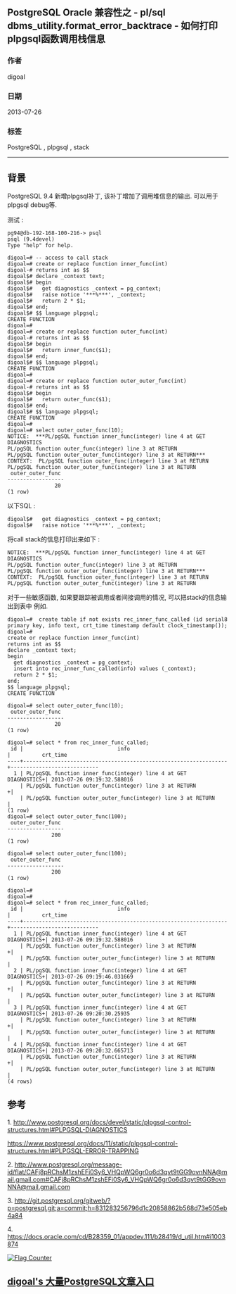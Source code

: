 ## PostgreSQL Oracle 兼容性之 - pl/sql dbms_utility.format_error_backtrace - 如何打印plpgsql函数调用栈信息  
                                                                                              
### 作者                                                                                                 
digoal                                                                                         
                                                                                          
### 日期                                                                                                                                                             
2013-07-26                                                                                       
                                                                                             
### 标签                                                                                          
PostgreSQL , plpgsql , stack          
                                                                                                                                                                
----                                                                                                                                                          
                                                                                                                                                                   
## 背景                             
PostgreSQL 9.4 新增plpgsql补丁, 该补丁增加了调用堆信息的输出. 可以用于plpgsql debug等.  
  
测试 :   
  
```  
pg94@db-192-168-100-216-> psql  
psql (9.4devel)  
Type "help" for help.  
  
digoal=# -- access to call stack  
digoal=# create or replace function inner_func(int)  
digoal-# returns int as $$  
digoal$# declare _context text;  
digoal$# begin  
digoal$#   get diagnostics _context = pg_context;  
digoal$#   raise notice '***%***', _context;  
digoal$#   return 2 * $1;  
digoal$# end;  
digoal$# $$ language plpgsql;  
CREATE FUNCTION  
digoal=#   
digoal=# create or replace function outer_func(int)  
digoal-# returns int as $$  
digoal$# begin  
digoal$#   return inner_func($1);  
digoal$# end;  
digoal$# $$ language plpgsql;  
CREATE FUNCTION  
digoal=#   
digoal=# create or replace function outer_outer_func(int)  
digoal-# returns int as $$  
digoal$# begin  
digoal$#   return outer_func($1);  
digoal$# end;  
digoal$# $$ language plpgsql;  
CREATE FUNCTION  
digoal=#   
digoal=# select outer_outer_func(10);  
NOTICE:  ***PL/pgSQL function inner_func(integer) line 4 at GET DIAGNOSTICS  
PL/pgSQL function outer_func(integer) line 3 at RETURN  
PL/pgSQL function outer_outer_func(integer) line 3 at RETURN***  
CONTEXT:  PL/pgSQL function outer_func(integer) line 3 at RETURN  
PL/pgSQL function outer_outer_func(integer) line 3 at RETURN  
 outer_outer_func   
------------------  
               20  
(1 row)  
```  
  
以下SQL :   
  
```  
digoal$#   get diagnostics _context = pg_context;  
digoal$#   raise notice '***%***', _context;  
```  
  
将call stack的信息打印出来如下 :   
  
```  
NOTICE:  ***PL/pgSQL function inner_func(integer) line 4 at GET DIAGNOSTICS  
PL/pgSQL function outer_func(integer) line 3 at RETURN  
PL/pgSQL function outer_outer_func(integer) line 3 at RETURN***  
CONTEXT:  PL/pgSQL function outer_func(integer) line 3 at RETURN  
PL/pgSQL function outer_outer_func(integer) line 3 at RETURN  
```  
  
对于一些敏感函数, 如果要跟踪被调用或者间接调用的情况, 可以把stack的信息输出到表中 例如.  
  
```  
digoal=#  create table if not exists rec_inner_func_called (id serial8 primary key, info text, crt_time timestamp default clock_timestamp());    
digoal=#   
create or replace function inner_func(int)  
returns int as $$  
declare _context text;  
begin  
  get diagnostics _context = pg_context;  
  insert into rec_inner_func_called(info) values (_context);                
  return 2 * $1;  
end;  
$$ language plpgsql;  
CREATE FUNCTION  
  
digoal=# select outer_outer_func(10);  
 outer_outer_func   
------------------  
               20  
(1 row)  
  
digoal=# select * from rec_inner_func_called;  
 id |                              info                               |          crt_time            
----+-----------------------------------------------------------------+----------------------------  
  1 | PL/pgSQL function inner_func(integer) line 4 at GET DIAGNOSTICS+| 2013-07-26 09:19:32.588016  
    | PL/pgSQL function outer_func(integer) line 3 at RETURN         +|   
    | PL/pgSQL function outer_outer_func(integer) line 3 at RETURN    |   
(1 row)  
digoal=# select outer_outer_func(100);  
 outer_outer_func   
------------------  
              200  
(1 row)  
  
digoal=# select outer_outer_func(100);  
 outer_outer_func   
------------------  
              200  
(1 row)  
  
digoal=#   
digoal=#   
digoal=# select * from rec_inner_func_called;  
 id |                              info                               |          crt_time            
----+-----------------------------------------------------------------+----------------------------  
  1 | PL/pgSQL function inner_func(integer) line 4 at GET DIAGNOSTICS+| 2013-07-26 09:19:32.588016  
    | PL/pgSQL function outer_func(integer) line 3 at RETURN         +|   
    | PL/pgSQL function outer_outer_func(integer) line 3 at RETURN    |   
  2 | PL/pgSQL function inner_func(integer) line 4 at GET DIAGNOSTICS+| 2013-07-26 09:19:46.031669  
    | PL/pgSQL function outer_func(integer) line 3 at RETURN         +|   
    | PL/pgSQL function outer_outer_func(integer) line 3 at RETURN    |   
  3 | PL/pgSQL function inner_func(integer) line 4 at GET DIAGNOSTICS+| 2013-07-26 09:20:30.25935  
    | PL/pgSQL function outer_func(integer) line 3 at RETURN         +|   
    | PL/pgSQL function outer_outer_func(integer) line 3 at RETURN    |   
  4 | PL/pgSQL function inner_func(integer) line 4 at GET DIAGNOSTICS+| 2013-07-26 09:20:32.665713  
    | PL/pgSQL function outer_func(integer) line 3 at RETURN         +|   
    | PL/pgSQL function outer_outer_func(integer) line 3 at RETURN    |   
(4 rows)  
```  
  
## 参考  
1\. http://www.postgresql.org/docs/devel/static/plpgsql-control-structures.html#PLPGSQL-DIAGNOSTICS  
    
https://www.postgresql.org/docs/11/static/plpgsql-control-structures.html#PLPGSQL-ERROR-TRAPPING  
  
2\. http://www.postgresql.org/message-id/flat/CAFj8pRChsM1zshEFi0Sy6_VHQpWQ6gr0o6d3qvt9tGG9ovnNNA@mail.gmail.com#CAFj8pRChsM1zshEFi0Sy6_VHQpWQ6gr0o6d3qvt9tGG9ovnNNA@mail.gmail.com  
  
3\. http://git.postgresql.org/gitweb/?p=postgresql.git;a=commit;h=831283256796d1c20858862b568d73e505eb4a84  
  
4\. https://docs.oracle.com/cd/B28359_01/appdev.111/b28419/d_util.htm#i1003874  
  
<a rel="nofollow" href="http://info.flagcounter.com/h9V1"  ><img src="http://s03.flagcounter.com/count/h9V1/bg_FFFFFF/txt_000000/border_CCCCCC/columns_2/maxflags_12/viewers_0/labels_0/pageviews_0/flags_0/"  alt="Flag Counter"  border="0"  ></a>  
  
  
  
  
  
  
## [digoal's 大量PostgreSQL文章入口](https://github.com/digoal/blog/blob/master/README.md "22709685feb7cab07d30f30387f0a9ae")
  
